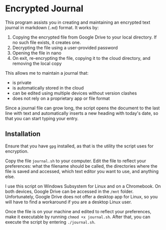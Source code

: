 # Encrypted Journal

This program assists you in creating and maintaining an encrypted text journal in markdown (`.md`) format. It works by:
1. Copying the encrypted file from Google Drive to your local directory. If no such file exists, it creates one.
2. Decrypting the file using a user-provided password
3. Opening the file in nano
4. On exit, re-encrypting the file, copying it to the cloud directory, and removing the local copy

This allows me to maintain a journal that:
- is private
- is automatically stored in the cloud
- can be edited using multiple devices without version clashes
- does not rely on a proprietary app or file format

Since a journal file can grow long, the script opens the document to the last line with text and automatically inserts a new heading with today's date, so that you can start typing your entry.

## Installation

Ensure that you have `gpg` installed, as that is the utility the script uses for encryption.

Copy the file `journal.sh` to your computer. Edit the file to reflect your preferences: what the filename should be called, the directories where the file is saved and accessed, which text editor you want to use, and anything else.

I use this script on Windows Subsystem for Linux and on a Chromebook. On both devices, Google Drive can be accessed in the `/mnt` folder. Unfortunately, Google Drive does not offer a desktop app for Linux, so you will have to find a workaround if you are a desktop Linux user.

Once the file is on your machine and edited to reflect your preferences, make it executable by running `chmod +x journal.sh`. After that, you can execute the script by entering `./journal.sh`.

